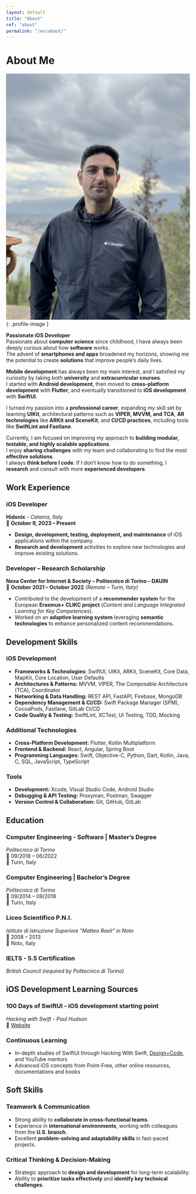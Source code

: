 ```yaml
---
layout: default
title: "About"
ref: "about"
permalink: "/en/about/"
---
```

# About Me

![Antonio Casto - Passionate iOS Developer](/assets/images/profile.jpeg){: .profile-image }

**Passionate iOS Developer**  
Passionate about **computer science** since childhood, I have always been deeply curious about how **software** works.  
The advent of **smartphones and apps** broadened my horizons, showing me the potential to create **solutions** that improve people’s daily lives.  

**Mobile development** has always been my main interest, and I satisfied my curiosity by taking both **university** and **extracurricular courses**.  
I started with **Android development**, then moved to **cross-platform development** with **Flutter**, and eventually transitioned to **iOS development** with **SwiftUI**.  

I turned my passion into a **professional career**, expanding my skill set by learning **UIKit**, architectural patterns such as **VIPER, MVVM, and TCA**, **AR technologies** like **ARKit and SceneKit**, and **CI/CD practices**, including tools like **SwiftLint and Fastlane**.  

Currently, I am focused on improving my approach to **building modular, testable, and highly scalable applications**.  
I enjoy **sharing challenges** with my team and collaborating to find the most **effective solutions**.  
I always **think before I code**. If I don’t know how to do something, I **research** and consult with more **experienced developers**.

## Work Experience

### iOS Developer
**Hidonix** - *Catania, Italy*  
📅 **October 9, 2023 – Present** 

- **Design, development, testing, deployment, and maintenance** of iOS applications within the company.  
- **Research and development** activities to explore new technologies and improve existing solutions.  

### Developer – Research Scholarship  
**Nexa Center for Internet & Society – Politecnico di Torino – DAUIN**  
📅 **October 2021 – October 2022** *(Remote – Turin, Italy)*  

- Contributed to the development of a **recommender system** for the European **Erasmus+ CLIKC project** (*Content and Language Integrated Learning for Key Competences*).  
- Worked on an **adaptive learning system** leveraging **semantic technologies** to enhance personalized content recommendations.  

## Development Skills

### iOS Development
- **Frameworks & Technologies:** SwiftUI, UIKit, ARKit, SceneKit, Core Data, MapKit, Core Location, User Defaults  
- **Architectures & Patterns:** MVVM, VIPER, The Composable Architecture (TCA), Coordinator  
- **Networking & Data Handling:** REST API, FastAPI, Firebase, MongoDB  
- **Dependency Management & CI/CD:** Swift Package Manager (SPM), CocoaPods, Fastlane, GitLab CI/CD  
- **Code Quality & Testing:** SwiftLint, XCTest, UI Testing, TDD, Mocking  

### Additional Technologies
- **Cross-Platform Development:** Flutter, Kotlin Multiplatform  
- **Frontend & Backend:** React, Angular, Spring Boot  
- **Programming Languages:** Swift, Objective-C, Python, Dart, Kotlin, Java, C, SQL, JavaScript, TypeScript  

### Tools
- **Development:** Xcode, Visual Studio Code, Android Studio  
- **Debugging & API Testing:** Proxyman, Postman, Swagger  
- **Version Control & Collaboration:** Git, GitHub, GitLab  

## Education

### Computer Engineering - Software | Master’s Degree
*Politecnico di Torino*  
📅 09/2018 – 06/2022  
📍 Turin, Italy  

### Computer Engineering | Bachelor’s Degree
*Politecnico di Torino*  
📅 09/2014 – 09/2018  
📍 Turin, Italy  

### Liceo Scientifico P.N.I.
*Istituto di Istruzione Superiore "Matteo Raeli" in Noto*  
📅 2008 – 2013  
📍 Noto, Italy  

### IELTS - 5.5 Certification
*British Council (required by Politecnico di Torino)*  

## iOS Development Learning Sources
### 100 Days of SwiftUI - iOS development starting point
*Hacking with Swift - Paul Hudson*  
🔗 [Website](https://www.hackingwithswift.com/100/swiftui)  

### Continuous Learning
- In-depth studies of SwiftUI through Hacking With Swift, [Design+Code](https://www.designcode.io/), and YouTube mentors  
- Advanced iOS concepts from Point-Free, other online resources, documentations and books

## Soft Skills  

### **Teamwork & Communication**  
- Strong ability to **collaborate in cross-functional teams**.  
- Experience in **international environments**, working with colleagues from the **U.S. branch**.  
- Excellent **problem-solving and adaptability skills** in fast-paced projects.  

### **Critical Thinking & Decision-Making**  
- Strategic approach to **design and development** for long-term scalability.  
- Ability to **prioritize tasks effectively** and **identify key technical challenges**.  